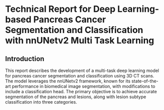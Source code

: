 # Technical Report for Deep Learning-based Pancreas Cancer Segmentation and Classification with nnUNetv2 Multi Task Learning
## Introduction

This report describes the development of a multi-task deep learning model for pancreas cancer segmentation and classification using 3D CT scans. The model leverages the nnUNetv2 framework, known for its state-of-the-art performance in biomedical image segmentation, with modifications to include a classification head. The primary objective is to achieve accurate segmentation of the pancreas and lesions, along with lesion subtype classification into three categories.

